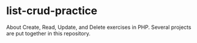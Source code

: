 # list-crud-practice
About Create, Read, Update, and Delete exercises in PHP. Several projects are put together in this repository.
